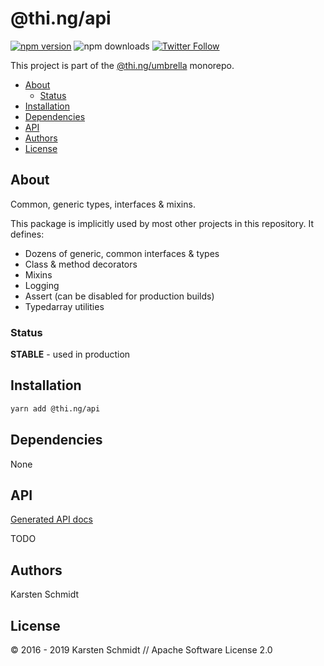 <!-- This file is generated - DO NOT EDIT! -->

# @thi.ng/api

[![npm version](https://img.shields.io/npm/v/@thi.ng/api.svg)](https://www.npmjs.com/package/@thi.ng/api)
![npm downloads](https://img.shields.io/npm/dm/@thi.ng/api.svg)
[![Twitter Follow](https://img.shields.io/twitter/follow/thing_umbrella.svg?style=flat-square&label=twitter)](https://twitter.com/thing_umbrella)

This project is part of the
[@thi.ng/umbrella](https://github.com/thi-ng/umbrella/) monorepo.

- [About](#about)
  - [Status](#status)
- [Installation](#installation)
- [Dependencies](#dependencies)
- [API](#api)
- [Authors](#authors)
- [License](#license)

## About

Common, generic types, interfaces & mixins.

This package is implicitly used by most other projects in this
repository. It defines:

- Dozens of generic, common interfaces & types
- Class & method decorators
- Mixins
- Logging
- Assert (can be disabled for production builds)
- Typedarray utilities

### Status

**STABLE** - used in production

## Installation

```bash
yarn add @thi.ng/api
```

## Dependencies

None

## API

[Generated API docs](https://docs.thi.ng/umbrella/api/)

TODO

## Authors

Karsten Schmidt

## License

&copy; 2016 - 2019 Karsten Schmidt // Apache Software License 2.0
